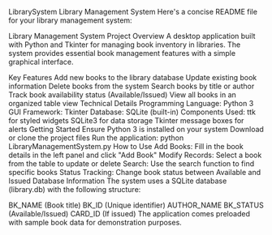 LibrarySystem
Library Management System Here's a concise README file for your library management system:

Library Management System
Project Overview
A desktop application built with Python and Tkinter for managing book inventory in libraries. The system provides essential book management features with a simple graphical interface.

Key Features
Add new books to the library database
Update existing book information
Delete books from the system
Search books by title or author
Track book availability status (Available/Issued)
View all books in an organized table view
Technical Details
Programming Language: Python 3
GUI Framework: Tkinter
Database: SQLite (built-in)
Components Used:
ttk for styled widgets
SQLite3 for data storage
Tkinter message boxes for alerts
Getting Started
Ensure Python 3 is installed on your system
Download or clone the project files
Run the application:
python LibraryManagementSystem.py
How to Use
Add Books: Fill in the book details in the left panel and click "Add Book"
Modify Records: Select a book from the table to update or delete
Search: Use the search function to find specific books
Status Tracking: Change book status between Available and Issued
Database Information
The system uses a SQLite database (library.db) with the following structure:

BK_NAME (Book title)
BK_ID (Unique identifier)
AUTHOR_NAME
BK_STATUS (Available/Issued)
CARD_ID (If issued)
The application comes preloaded with sample book data for demonstration purposes.

